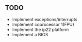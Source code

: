 ## TODO
* Implement exceptions/interrupts
* Implement coprocessor 1(FPU)
* Implement the ip22 platform
* Implement a BIOS
